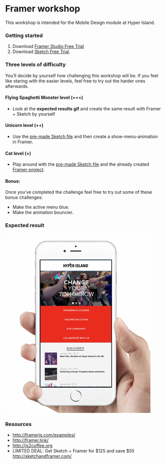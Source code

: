 # Framer workshop 
This workshop is intended for the Mobile Design module at Hyper Island.

### Getting started
1. Download [Framer Studio Free Trial](http://framerjs.com/)
2. Download [Sketch Free Trial](http://bohemiancoding.com/sketch/).

### Three levels of difficulty
You’ll decide by yourself how challenging this workshop will be. If you feel like staring with the easier levels, feel free to try out the harder ones afterwards.

#### Flying Spaghetti Monster level (+++)
* Look at the **expected results gif** and create the same result with Framer + Sketch by yourself
#### Unicorn level (++)
* Use the [pre-made Sketch file]() and then create a show-menu-animation in Framer.
#### Cat level (+)
* Play around with the [pre-made Sketch file]() and the already created [Framer-project](). 

#### Bonus:
Once you’ve completed the challenge feel free to try out some of these bonus challenges:
* Make the active menu blue.
* Make the animation bouncier.

### Expected result
![Result](result.gif)

### Resources
* http://framerjs.com/examples/
* http://framer.link/
* http://js2coffee.org
* LIMITED DEAL: Get Sketch + Framer for $125 and save $55  
http://sketchandframer.com/